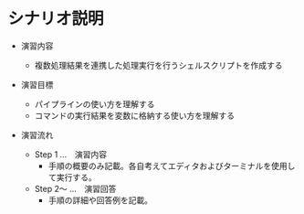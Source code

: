 # シナリオ説明
- 演習内容
  - 複数処理結果を連携した処理実行を行うシェルスクリプトを作成する

- 演習目標
  - パイプラインの使い方を理解する
  - コマンドの実行結果を変数に格納する使い方を理解する

- 演習流れ
  - Step 1 …　演習内容
    - 手順の概要のみ記載。各自考えてエディタおよびターミナルを使用して実行する。
  - Step 2～ …　演習回答
    - 手順の詳細や回答例を記載。